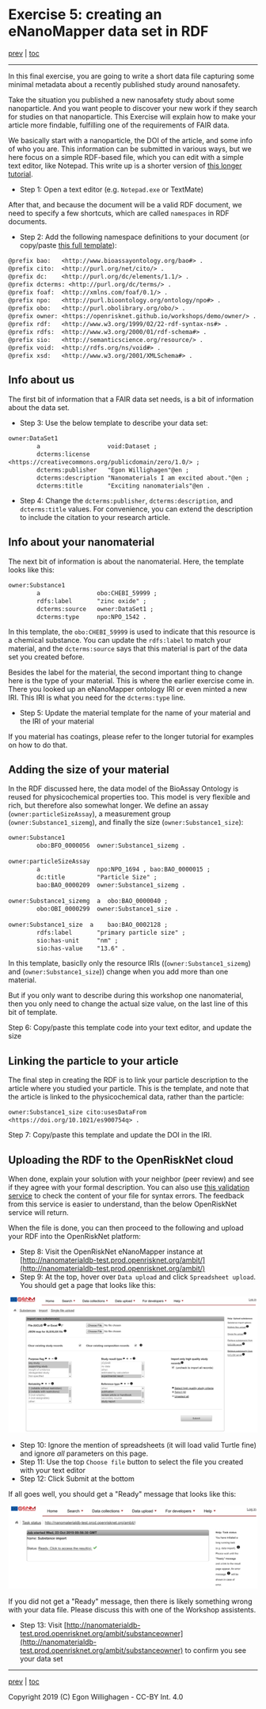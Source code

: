 # Exercise 5: creating an eNanoMapper data set in RDF

[prev](Findable.md) | [toc](./README.md)

---

In this final exercise, you are going to write a short data file capturing some minimal
metadata about a recently published study around nanosafety.

Take the situation you published a new nanosafety study about some nanoparticle. And you want people to discover
your new work if they search for studies on that nanoparticle. This Exercise will explain how to make your
article more findable, fulfilling one of the requirements of FAIR data.

We basically start with a nanoparticle, the DOI of the article, and some info of who you are. This information
can be submitted in various ways, but we here focus on a simple RDF-based file, which you can edit with a simple
text editor, like Notepad. This write up is a shorter version of [this longer tutorial](https://nanocommons.github.io/tutorials/enteringData/).

* Step 1: Open a text editor (e.g. `Notepad.exe` or TextMate)

After that, and because the document will be a valid RDF document, we need to specify a few shortcuts, which
are called `namespaces` in RDF documents.

* Step 2: Add the following namespace definitions to your document (or copy/paste [this full template](template.ttl)):

```turle
@prefix bao:   <http://www.bioassayontology.org/bao#> .
@prefix cito:  <http://purl.org/net/cito/> .
@prefix dc:    <http://purl.org/dc/elements/1.1/> .
@prefix dcterms: <http://purl.org/dc/terms/> .
@prefix foaf:  <http://xmlns.com/foaf/0.1/> .
@prefix npo:   <http://purl.bioontology.org/ontology/npo#> .
@prefix obo:   <http://purl.obolibrary.org/obo/> .
@prefix owner: <https://openrisknet.github.io/workshops/demo/owner/> .
@prefix rdf:   <http://www.w3.org/1999/02/22-rdf-syntax-ns#> .
@prefix rdfs:  <http://www.w3.org/2000/01/rdf-schema#> .
@prefix sio:   <http://semanticscience.org/resource/> .
@prefix void:  <http://rdfs.org/ns/void#> .
@prefix xsd:   <http://www.w3.org/2001/XMLSchema#> .
```

## Info about us

The first bit of information that a FAIR data set needs, is a bit of information about the data set.

* Step 3: Use the below template to describe your data set:

```turtle
owner:DataSet1
        a                   void:Dataset ;
        dcterms:license     <https://creativecommons.org/publicdomain/zero/1.0/> ;
        dcterms:publisher   "Egon Willighagen"@en ;
        dcterms:description "Nanomaterials I am excited about."@en ;
        dcterms:title       "Exciting nanomaterials"@en .
```

* Step 4: Change the `dcterms:publisher`, `dcterms:description`, and `dcterms:title` values. For
  convenience, you can extend the description to include the citation to your research article.

## Info about your nanomaterial

The next bit of information is about the nanomaterial. Here, the template looks like this:

```turtle
owner:Substance1
        a                obo:CHEBI_59999 ;
        rdfs:label       "zinc oxide" ;
        dcterms:source   owner:DataSet1 ;
        dcterms:type     npo:NPO_1542 .
```

In this template, the `obo:CHEBI_59999` is used to indicate that this resource is a chemical substance.
You can update the `rdfs:label` to match your material, and the `dcterms:source` says that this material
is part of the data set you created before.

Besides the label for the material, the second important thing to change here is the type of your
material. This is where the earlier exercise come in. There you looked up an eNanoMapper ontology IRI
or even minted a new IRI. This IRI is what you need for the `dcterms:type` line.

* Step 5: Update the material template for the name of your material and the IRI of your material

If you material has coatings, please refer to the longer tutorial for examples on how to do that.

## Adding the size of your material

In the RDF discussed here, the data model of the BioAssay Ontology is reused for physicochemical
properties too. This model is very flexible and rich, but therefore also somewhat longer. We
define an assay (`owner:particleSizeAssay`), a measurement group (`owner:Substance1_sizemg`),
and finally the size (`owner:Substance1_size`):

```turtle
owner:Substance1
        obo:BFO_0000056  owner:Substance1_sizemg .

owner:particleSizeAssay
        a                npo:NPO_1694 , bao:BAO_0000015 ;
        dc:title         "Particle Size" ;
        bao:BAO_0000209  owner:Substance1_sizemg .

owner:Substance1_sizemg  a  obo:BAO_0000040 ;
        obo:OBI_0000299  owner:Substance1_size .

owner:Substance1_size  a    bao:BAO_0002128 ;
        rdfs:label       "primary particle size" ;
        sio:has-unit     "nm" ;
        sio:has-value    "13.6" .
```

In this template, basiclly only the resource IRIs ((`owner:Substance1_sizemg`) and (`owner:Substance1_size`))
change when you add more than one material.

But if you only want to describe during this workshop one nanomaterial, then you only need to change the
actual size value, on the last line of this bit of template.

Step 6: Copy/paste this template code into your text editor, and update the size

## Linking the particle to your article

The final step in creating the RDF is to link your particle description to the article where you studied
your particle. This is the template, and note that the article is linked to the physicochemical data,
rather than the particle:

```turtle
owner:Substance1_size cito:usesDataFrom <https://doi.org/10.1021/es900754q> .
```

Step 7: Copy/paste this template and update the DOI in the IRI.

## Uploading the RDF to the OpenRiskNet cloud

When done, explain your solution with your neighbor (peer review) and see if they agree with your formal description.
You can also use [this validation service](http://ttl.summerofcode.be/) to check the content of your file
for syntax errors. The feedback from this
service is easier to understand, than the below OpenRiskNet service will return.

When the file is done, you can then proceed to the following and upload your RDF into the OpenRiskNet platform:

* Step 8: Visit the OpenRiskNet eNanoMapper instance at [http://nanomaterialdb-test.prod.openrisknet.org/ambit/](http://nanomaterialdb-test.prod.openrisknet.org/ambit/)
* Step 9: At the top, hover over `Data upload` and click `Spreadsheet upload`. You should get a page that looks like this:

![](ambit.png)

* Step 10: Ignore the mention of spreadsheets (it will load valid Turtle fine) and ignore *all* parameters on this page.
* Step 11: Use the top `Choose file` button to select the file you created with your text editor
* Step 12: Click Submit at the bottom

If all goes well, you should get a "Ready" message that looks like this:

![](ambit2.png)

If you did not get a "Ready" message, then there is likely something wrong with your data file. Please discuss
this with one of the Workshop assistents.

* Step 13: Visit [http://nanomaterialdb-test.prod.openrisknet.org/ambit/substanceowner](http://nanomaterialdb-test.prod.openrisknet.org/ambit/substanceowner) to confirm you see your data set

---

[prev](Findable.md) | [toc](./README.md)

Copyright 2019 (C) Egon Willighagen - CC-BY Int. 4.0
